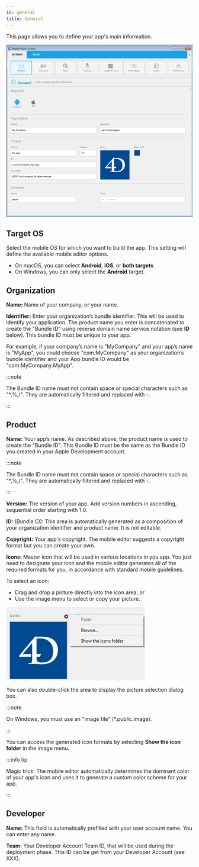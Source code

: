 ```yaml
---
id: general
title: General
---
```


This page allows you to define your app's main information.

![General section](img/main-page.png)

## Target OS

Select the mobile OS for which you want to build the app. This setting will define the available mobile editor options. 

- On macOS, you can select **Android**, **iOS**, or **both targets**
- On Windows, you can only select the **Android** target.

## Organization
 
**Name:** Name of your company, or your name.

**Identifier:** Enter your organization’s bundle identifier. This will be used to identify your application. The product name you enter is concatenated to create the "Bundle ID" using reverse domain name service notation (see **ID** below). This bundle ID must be unique to your app.

For example, if your company’s name is "MyCompany" and your app’s name is "MyApp", you could choose "com.MyCompany" as your organization’s bundle identifier and your App bundle ID would be "com.MyCompany.MyApp".

:::note

The Bundle ID name must not contain space or special characters such as "*,%,/". They are automatically filtered and replaced with -. 

::: 


## Product


**Name:** Your app’s name. As described above, the product name is used to create the "Bundle ID". This Bundle ID must be the same as the Bundle ID you created in your Apple Development account.

:::note

The Bundle ID name must not contain space or special characters such as "*,%,/". They are automatically filtered and replaced with -. 

::: 

**Version:** The version of your app. Add version numbers in ascending, sequential order starting with 1.0.

**ID:** (Bundle ID): This area is automatically generated as a composition of your organization identifier and product name. It is not editable. 

**Copyright:** Your app's copyright. The mobile editor suggests a copyright format but you can create your own.

**Icons:** Master icon that will be used in various locations in you app. You just need to designate your icon and the mobile editor generates all of the required formats for you, in accordance with standard mobile guidelines. 

To select an icon:

- Drag and drop a picture directly into the icon area, or
- Use the image menu to select or copy your picture.

![icon](img/iconselect.png)

You can also double-click the area to display the picture selection dialog box. 

:::note

On Windows, you must use an "image file" (*.public.image). 

:::


You can access the generated icon formats by selecting **Show the icon folder** in the image menu.

:::info tip
 
Magic trick: The mobile editor automatically determines the dominant color of your app's icon and uses it to generate a custom color scheme for your app.

:::


## Developer

**Name:** This field is automatically prefilled with your user account name. You can enter any name. 

**Team:** Your Developer Account Team ID, that will be used during the deployment phase. This ID can be get from your Developer Account (see XXX). 
